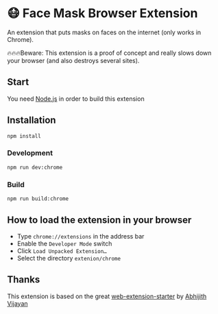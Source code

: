 # 😷 Face Mask Browser Extension

An extension that puts masks on faces on the internet (only works in Chrome).

🔥🔥🔥Beware: This extension is a proof of concept and really slows down your browser (and also destroys several sites).

## Start

You need [Node.js](https://nodejs.org) in order to build this extension

## Installation

```
npm install
```

### Development

```
npm run dev:chrome
```

### Build

```
npm run build:chrome
```

## How to load the extension in your browser

- Type `chrome://extensions` in the address bar
- Enable the `Developer Mode` switch
- Click `Load Unpacked Extension…`
- Select the directory `extenion/chrome`

## Thanks

This extension is based on the great [web-extension-starter](https://github.com/abhijithvijayan/web-extension-starter) by [Abhijith Vijayan](https://twitter.com/_abhijithv)